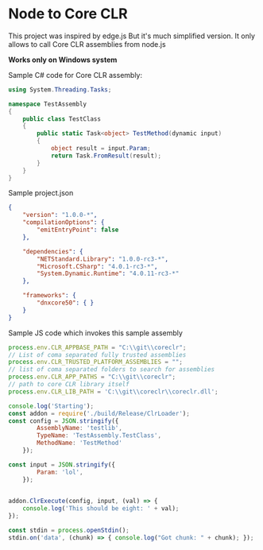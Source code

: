 # Node to Core CLR

This project was inspired by edge.js
But it's much simplified version.
It only allows to call Core CLR assemblies from node.js

__Works only on Windows system__

Sample C# code for Core CLR assembly:

```csharp
using System.Threading.Tasks;

namespace TestAssembly
{
    public class TestClass
    {
        public static Task<object> TestMethod(dynamic input)
        {
            object result = input.Param;
            return Task.FromResult(result);
        }
    }
}

```

Sample project.json

```json
{
    "version": "1.0.0-*",
    "compilationOptions": {
        "emitEntryPoint": false
    },

    "dependencies": {
        "NETStandard.Library": "1.0.0-rc3-*",
        "Microsoft.CSharp": "4.0.1-rc3-*",
        "System.Dynamic.Runtime": "4.0.11-rc3-*"
    },

    "frameworks": {
        "dnxcore50": { }
    }
}
```

Sample JS code which invokes this sample assembly

```javascript
process.env.CLR_APPBASE_PATH = "C:\\git\\coreclr";
// List of coma separated fully trusted assemblies
process.env.CLR_TRUSTED_PLATFORM_ASSEMBLIES = "";
// list of coma separated folders to search for assemblies
process.env.CLR_APP_PATHS = "C:\\git\\coreclr";
// path to core CLR library itself
process.env.CLR_LIB_PATH = 'C:\\git\\coreclr\\coreclr.dll';

console.log('Starting');
const addon = require('./build/Release/ClrLoader');
const config = JSON.stringify({
        AssemblyName: 'testlib',
        TypeName: 'TestAssembly.TestClass',
        MethodName: 'TestMethod'
    });

const input = JSON.stringify({
        Param: 'lol',
    });
    

addon.ClrExecute(config, input, (val) => {
    console.log('This should be eight: ' + val);    
});

const stdin = process.openStdin();
stdin.on('data', (chunk) => { console.log("Got chunk: " + chunk); });
```